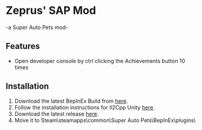 # Zeprus' SAP Mod
-a Super Auto Pets mod-
## Features
* Open developer console by ctrl clicking the Achievements button 10 times

## Installation
1. Download the latest BepInEx Build from [here](https://builds.bepis.io/projects/bepinex_be).
2. Follow the installation instructions for Il2Cpp Unity [here](https://docs.bepinex.dev/master/articles/user_guide/installation/unity_il2cpp.html).
3. Download the latest release [here](https://github.com/Zeprus/sap_sandbox/releases).
4. Move it to Steam\steamapps\common\Super Auto Pets\BepInEx\plugins\
